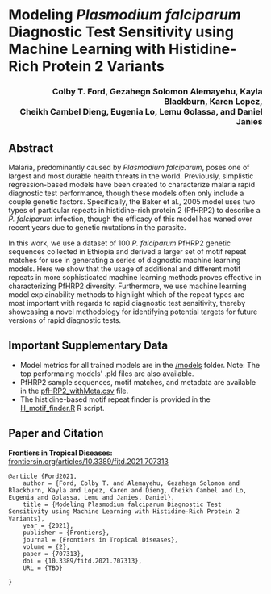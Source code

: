 # Modeling _Plasmodium falciparum_ Diagnostic Test Sensitivity using Machine Learning with Histidine-Rich Protein 2 Variants

<h3 align = "right">Colby T. Ford, Gezahegn Solomon Alemayehu, Kayla Blackburn, Karen Lopez,<br>Cheikh Cambel Dieng, Eugenia Lo, Lemu Golassa, and Daniel Janies</h3>

## Abstract
Malaria, predominantly caused by _Plasmodium falciparum_, poses one of largest and most durable health threats in the world. Previously, simplistic regression-based models have been created to characterize malaria rapid diagnostic test performance, though these models often only include a couple genetic factors. Specifically, the Baker et al., 2005 model uses two types of particular repeats in histidine-rich protein 2 (PfHRP2) to describe a _P. falciparum_ infection, though the efficacy of this model has waned over recent years due to genetic mutations in the parasite.

In this work, we use a dataset of 100 _P. falciparum_ PfHRP2 genetic sequences collected in Ethiopia and derived a larger set of motif repeat matches for use in generating a series of diagnostic machine learning models. Here we show that the usage of additional and different motif repeats in more sophisticated machine learning methods proves effective in characterizing PfHRP2 diversity. Furthermore, we use machine learning model explainability methods to highlight which of the repeat types are most important with regards to rapid diagnostic test sensitivity, thereby showcasing a novel methodology for identifying potential targets for future versions of rapid diagnostic tests.


## Important Supplementary Data
- Model metrics for all trained models are in the [/models](/models) folder. Note: The top performaing models' .pkl files are also available.
- PfHRP2 sample sequences, motif matches, and metadata are available in the [pfHRP2_withMeta.csv](pfHRP2_withMeta.csv) file.
- The histidine-based motif repeat finder is provided in the [H_motif_finder.R](H_motif_finder.R) R script.


## Paper and Citation

__Frontiers in Tropical Diseases:__ [frontiersin.org/articles/10.3389/fitd.2021.707313](https://www.frontiersin.org/articles/10.3389/fitd.2021.707313/full)

```
@article {Ford2021,
	author = {Ford, Colby T. and Alemayehu, Gezahegn Solomon and Blackburn, Kayla and Lopez, Karen and Dieng, Cheikh Cambel and Lo, Eugenia and Golassa, Lemu and Janies, Daniel},
	title = {Modeling Plasmodium falciparum Diagnostic Test Sensitivity using Machine Learning with Histidine-Rich Protein 2 Variants},
	year = {2021},
	publisher = {Frontiers},
	journal = {Frontiers in Tropical Diseases},
	volume = {2},
	paper = {707313},
	doi = {10.3389/fitd.2021.707313},
	URL = {TBD}
	
}
```
<!--
__medRxiv Preprint:__ [medrxiv.org/content/10.1101/2020.05.27.20114785v2](https://www.medrxiv.org/content/10.1101/2020.05.27.20114785v2)

```
@article {Ford2020.05.27.20114785,
	author = {Ford, Colby T and Alemayehu, Gezahegn and Blackburn, Kayla and Lopez, Karen and Dieng, Cheikh Cambel and Lo, Eugenia and Golassa, Lemu and Janies, Daniel},
	title = {Modeling Plasmodium falciparum Diagnostic Test Sensitivity using Machine Learning with Histidine-Rich Protein 2 Variants},
	elocation-id = {2020.05.27.20114785},
	year = {2020},
	doi = {10.1101/2020.05.27.20114785},
	publisher = {Cold Spring Harbor Laboratory Press},
	URL = {https://www.medrxiv.org/content/early/2020/05/29/2020.05.27.20114785},
	eprint = {https://www.medrxiv.org/content/early/2020/05/29/2020.05.27.20114785.full.pdf},
	journal = {medRxiv}
}
```
-->
